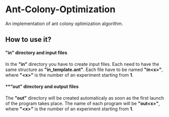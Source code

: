 # Ant-Colony-Optimization
An implementation of ant colony optimization algorithm.

## How to use it?  

#### **"in"** directory and input files

In the **"in"** directory you have to create input files. Each need to have the same structure as **"in_template.ant"**. Each file have to be named **"in\<x>"**, where **"\<x>"** is the number of an experiment starting from **1**.

#### **"out" directory and output files

The **"out"** directory will be created automaticaly as soon as the first launch of the program takes place. The name of each program will be **"out\<x>"**, where **"\<x>"** is the number of an experiment starting from **1**.


